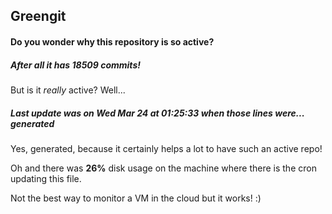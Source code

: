 ## Greengit

#### Do you wonder why this repository is so active?

##### After all it has 18509 commits!

But is it *really* active? Well...

##### Last update was on Wed Mar 24 at 01:25:33 when those lines were... generated

Yes, generated, because it certainly helps a lot to have such an active repo!

Oh and there was **26%** disk usage on the machine
where there is the cron updating this file.

Not the best way to monitor a VM in the cloud but it works! :)
